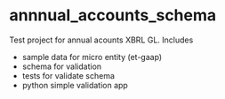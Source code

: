 # annnual_accounts_schema

Test project for annual acounts XBRL GL. Includes
- sample data for micro entity (et-gaap)
- schema for validation
- tests for validate schema
- python simple validation app
